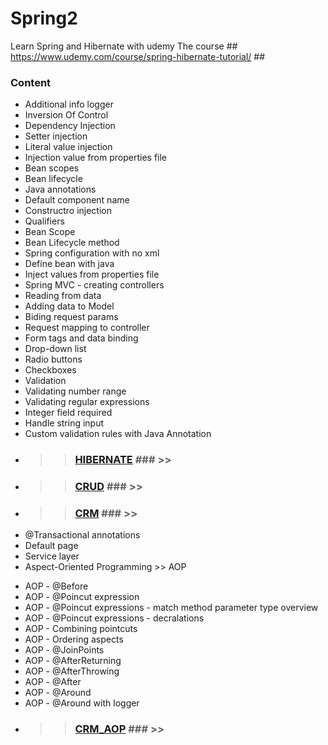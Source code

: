 # Spring2
Learn Spring and Hibernate with udemy
The course ## https://www.udemy.com/course/spring-hibernate-tutorial/ ##

### Content ###
- Additional info logger
- Inversion Of Control
- Dependency Injection
- Setter injection
- Literal value injection
- Injection value from properties file
- Bean scopes
- Bean lifecycle
- Java annotations
- Default component name
- Constructro injection
- Qualifiers
- Bean Scope
- Bean Lifecycle method
- Spring configuration with no xml
- Define bean with java 
- Inject values from properties file
- Spring MVC - creating controllers
- Reading from data
- Adding data to Model
- Biding request params
- Request mapping to controller
- Form tags and data binding
- Drop-down list
- Radio buttons
- Checkboxes
- Validation
- Validating number range
- Validating regular expressions
- Integer field required
- Handle string input
- Custom validation rules with Java Annotation
- >> ### [HIBERNATE]( https://github.com/BrandConstantin/Hibernate) ### >>
- >> ### [CRUD](https://github.com/BrandConstantin/Hibernate/tree/master/CRUD) ### >>
- >> ### [CRM](https://github.com/BrandConstantin/Hibernate/tree/master/CRM) ### >>
- @Transactional annotations
- Default page
- Service layer
- Aspect-Oriented Programming >> AOP
* AOP - @Before
* AOP - @Poincut expression
* AOP - @Poincut expressions - match method parameter type overview
* AOP - @Poincut expressions - decralations
* AOP - Combining pointcuts
* AOP - Ordering aspects
* AOP - @JoinPoints
* AOP - @AfterReturning
* AOP - @AfterThrowing
* AOP - @After
* AOP - @Around
* AOP - @Around with logger
- >> ### [CRM_AOP](https://github.com/BrandConstantin/Spring2/tree/CRM_AOP/CRM_AOP) ### >> 
